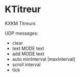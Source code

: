 # KTitreur
KXKM Titreurs


UDP messages:

- clear
- text MODE text
- add MODE text
- auto minInterval |maxInterval]
- scroll interval
- tick
